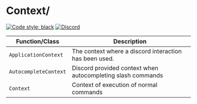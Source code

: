 # Context/

[![Code style: black](https://img.shields.io/badge/code%20style-black-000000.svg?style=for-the-badge)](https://github.com/psf/black)
[![Discord](https://img.shields.io/discord/719343092963999804?color=%235865F2&label=Server&logo=discord&logoColor=white&style=for-the-badge)](https://discord.gg/CENcTvnarE)

|    Function/Class     |                        Description                          |
|-----------------------|-------------------------------------------------------------|
| `ApplicationContext`  | The context where a discord interaction has been used.      |
| `AutocompleteContext` | Discord provided context when autocompleting slash commands |
| `Context`             | Context of execution of normal commands                     |
